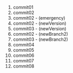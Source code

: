 1. commit01
1. commit02
1. commit02 - (emergency)
1. commit02 - (newVersion)
1. commit03 - (newVersion)
1. commit02 - (newBranch2)
1. commit03 - (newBranch2)
1. commit04
1. commit05
1. commit06
1. commit07
1. commit08
